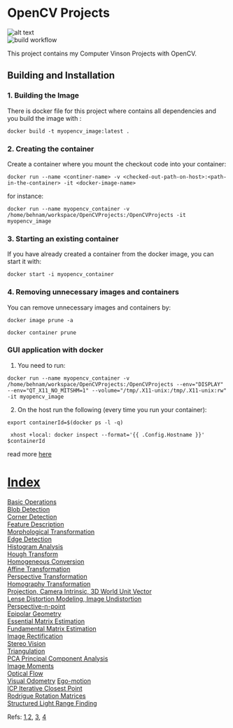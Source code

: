 # OpenCV Projects



![alt text](https://img.shields.io/badge/license-BSD-blue.svg)  
![build workflow](https://github.com/behnamasadi/OpenCVProjects/actions/workflows/docker-image.yml/badge.svg)  

This project contains my Computer Vinson Projects with OpenCV.



## Building and Installation
### 1. Building the Image
There is docker file for this project where contains all dependencies and you build the image with :   

`docker build -t myopencv_image:latest .`

### 2. Creating the container
Create a container where you mount the checkout code into your container: 

`docker run --name <continer-name> -v <checked-out-path-on-host>:<path-in-the-container> -it <docker-image-name>`

for instance:

`docker run --name myopencv_container -v /home/behnam/workspace/OpenCVProjects:/OpenCVProjects -it myopencv_image`

### 3. Starting an existing container
If you have already created a container from the docker image, you can start it with:

`docker start -i myopencv_container`

### 4. Removing  unnecessary images and containers
You can remove unnecessary images and containers by:

`docker image prune -a`

`docker container prune` 


### GUI application with docker
1. You need to run:

`docker run --name myopencv_container -v /home/behnam/workspace/OpenCVProjects:/OpenCVProjects --env="DISPLAY" --env="QT_X11_NO_MITSHM=1" --volume="/tmp/.X11-unix:/tmp/.X11-unix:rw"  -it myopencv_image`

2. On the host run the following (every time you run your container):

`export containerId=$(docker ps -l -q)`

<code>  xhost +local: docker inspect --format='{{ .Config.Hostname }}' $containerId </code>


read more [here](https://ros-developer.com/2017/11/08/docker/)



# [Index](#)
[Basic Operations](src/basic_operations.cpp)    
[Blob Detection](src/blob_detection.cpp)    
[Corner Detection](src/corner_detection.cpp)    
[Feature Description](src/feature_description.cpp)    
[Morphological Transformation](src/morphological_transformation.cpp)    
[Edge Detection](docs/edge_detection.md)    
[Histogram Analysis](docs/histogram_analysis.md)    
[Hough Transform](src/hough_transform.cpp)    
[Homogeneous Conversion](src/homogeneous_conversion.cpp)    
[Affine Transformation](docs/affine_transformation.md)    
[Perspective Transformation](docs/perspective_transform.md)    
[Homography Transformation](docs/homography.md)    
[Projection, Camera Intrinsic, 3D World Unit Vector](docs/projection_camera_intrinsic.md)    
[Lense Distortion Modeling, Image Undistortion](docs/lense_distortion.md)  
[Perspective-n-point](src/perspective-n-point.cpp)    
[Epipolar Geometry](docs/epipolar_geometry.md)    
[Essential Matrix Estimation](docs/essential_matrix_estimation.md)    
[Fundamental Matrix Estimation](docs/fundamental_matrix_estimation.md)    
[Image Rectification](docs/image_rectification.md)  
[Stereo Vision](docs/stereo_vision.md)  
[Triangulation](src/triangulation.cpp)  
[PCA Principal Component Analysis](src/pca.cpp)    
[Image Moments](src/image_moments.cpp)    
[Optical Flow](docs/optical_flow.md)    
[Visual Odometry](visual_odometry.md)
[Ego-motion](docs/ego-motion.md)  
[ICP Iterative Closest Point](src/icp.cpp)  
[Rodrigue Rotation Matrices](src/rodrigue_rotation_matrices.cpp)    
[Structured Light Range Finding](src/structured_light_range_finding.cpp)  


Refs: [1](https://www.youtube.com/channel/UCf0WB91t8Ky6AuYcQV0CcLw/videos),[2](https://github.com/spmallick/learnopencv/blob/master/README.md), [3](http://graphics.cs.cmu.edu/courses/15-463/), [4](https://www.tangramvision.com/blog/camera-modeling-exploring-distortion-and-distortion-models-part-i)  

